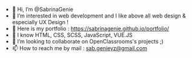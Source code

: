 - 👋 Hi, I’m @SabrinaGenie
- 👀 I’m interested in web development and I like above all web design & especially UX Design !
- 💼 Here is my portfolio : https://sabrinagenie.github.io/portfolio/
- 🌱 I know HTML, CSS, SCSS, JavaScript, VUE.JS
- 💞️ I’m looking to collaborate on OpenClassrooms's projects ;)
- 📫 How to reach me by mail : sab.genieyz@gmail.com


<!---
SabrinaGenie/SabrinaGenie is a ✨ special ✨ repository because its `README.md` (this file) appears on your GitHub profile.
You can click the Preview link to take a look at your changes.
--->
